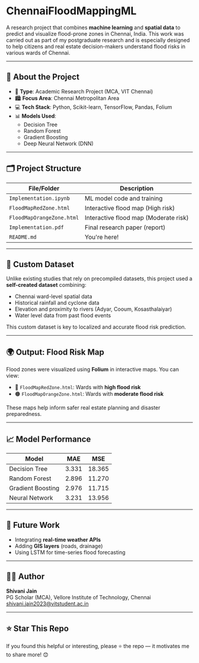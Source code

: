 # ChennaiFloodMappingML

A research project that combines **machine learning** and **spatial data** to predict and visualize flood-prone zones in Chennai, India. This work was carried out as part of my postgraduate research and is especially designed to help citizens and real estate decision-makers understand flood risks in various wards of Chennai.

---

## 📌 About the Project

- 🧪 **Type**: Academic Research Project (MCA, VIT Chennai)
- 🏙️ **Focus Area**: Chennai Metropolitan Area
- 💻 **Tech Stack**: Python, Scikit-learn, TensorFlow, Pandas, Folium
- 📊 **Models Used**:
  - Decision Tree
  - Random Forest
  - Gradient Boosting
  - Deep Neural Network (DNN)

---

## 🗂️ Project Structure

| File/Folder               | Description |
|--------------------------|-------------|
| `Implementation.ipynb`   | ML model code and training |
| `FloodMapRedZone.html`   | Interactive flood map (High risk) |
| `FloodMapOrangeZone.html`| Interactive flood map (Moderate risk) |
| `Implementation.pdf`     | Final research paper (report) |
| `README.md`              | You're here! |

---

## 📌 Custom Dataset

Unlike existing studies that rely on precompiled datasets, this project used a **self-created dataset** combining:

- Chennai ward-level spatial data
- Historical rainfall and cyclone data
- Elevation and proximity to rivers (Adyar, Cooum, Kosasthalaiyar)
- Water level data from past flood events

This custom dataset is key to localized and accurate flood risk prediction.

---

## 🌍 Output: Flood Risk Map

Flood zones were visualized using **Folium** in interactive maps. You can view:

- 🔴 `FloodMapRedZone.html`: Wards with **high flood risk**
- 🟠 `FloodMapOrangeZone.html`: Wards with **moderate flood risk**

These maps help inform safer real estate planning and disaster preparedness.

---

## 📈 Model Performance

| Model              | MAE   | MSE    |
|-------------------|-------|--------|
| Decision Tree      | 3.331 | 18.365 |
| Random Forest      | 2.896 | 11.270 |
| Gradient Boosting  | 2.976 | 11.715 |
| Neural Network     | 3.231 | 13.956 |

---

## 🚀 Future Work

- Integrating **real-time weather APIs**
- Adding **GIS layers** (roads, drainage)
- Using LSTM for time-series flood forecasting

---

## 🙋‍♀️ Author

**Shivani Jain**  
PG Scholar (MCA), Vellore Institute of Technology, Chennai  
[shivani.jain2023@vitstudent.ac.in](mailto:shivani.jain2023@vitstudent.ac.in)

---

## ⭐ Star This Repo

If you found this helpful or interesting, please ⭐ the repo — it motivates me to share more! 😊

